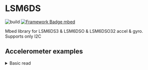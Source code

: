 # LSM6DS
![build](https://github.com/pilotak/LSM6DS/workflows/build/badge.svg)
[![Framework Badge mbed](https://img.shields.io/badge/framework-mbed-008fbe.svg)](https://os.mbed.com/)

Mbed library for LSM6DS3 & LSM6DSO & LSM6DSO32 accel &amp; gyro. Supports only I2C

## Accelerometer examples

<details>
<summary>Basic read</summary>

```cpp
#include "mbed.h"
#include "LSM6DSO.h"

#define I2C_SDA PB_9
#define I2C_SCL PB_8

LSM6DSO accel(I2C_SDA, I2C_SCL);

int main() {
    if (!accel.init()) {
        printf("Could not init\n");
        return 0;
    }

    if (!accel.setupAccel(LSM6DS3::AccelODR_26Hz, LSM6DS3::AccelScale_4G)) {
        printf("Couldn't setup setup slow ODR accel\n");
        return 0;
    }

    while (1) {
        float x, y, z;

        if (!accel.getAccel(&x, &y, &z)) {
            printf("Error reading\n");
            return 0;
        }

        printf("%.6f,%.6f,%.6f\n", x, y, z);

        ThisThread::sleep_for(100ms);
    }
}
```


